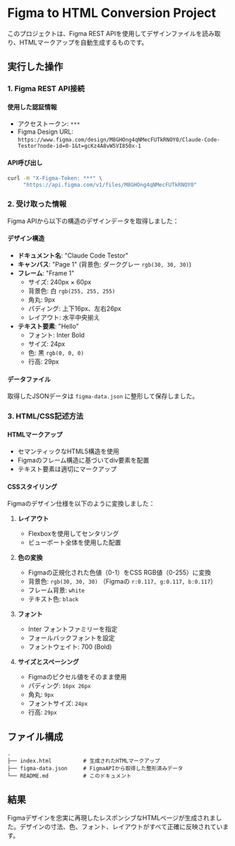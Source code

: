 # Figma to HTML Conversion Project

このプロジェクトは、Figma REST APIを使用してデザインファイルを読み取り、HTMLマークアップを自動生成するものです。

## 実行した操作

### 1. Figma REST API接続

#### 使用した認証情報
- アクセストークン: `***`
- Figma Design URL: `https://www.figma.com/design/M8GHOng4qNMecFUTkRNOY0/Claude-Code-Testor?node-id=0-1&t=gcKz4A8vW5VI850x-1`

#### API呼び出し
```bash
curl -H "X-Figma-Token: ***" \
     "https://api.figma.com/v1/files/M8GHOng4qNMecFUTkRNOY0"
```

### 2. 受け取った情報

Figma APIから以下の構造のデザインデータを取得しました：

#### デザイン構造
- **ドキュメント名**: "Claude Code Testor"
- **キャンバス**: "Page 1" (背景色: ダークグレー `rgb(30, 30, 30)`)
- **フレーム**: "Frame 1"
  - サイズ: 240px × 60px
  - 背景色: 白 `rgb(255, 255, 255)`
  - 角丸: 9px
  - パディング: 上下16px、左右26px
  - レイアウト: 水平中央揃え
- **テキスト要素**: "Hello"
  - フォント: Inter Bold
  - サイズ: 24px
  - 色: 黒 `rgb(0, 0, 0)`
  - 行高: 29px

#### データファイル
取得したJSONデータは `figma-data.json` に整形して保存しました。

### 3. HTML/CSS記述方法

#### HTMLマークアップ
- セマンティックなHTML5構造を使用
- Figmaのフレーム構造に基づいてdiv要素を配置
- テキスト要素は適切にマークアップ

#### CSSスタイリング
Figmaのデザイン仕様を以下のように変換しました：

1. **レイアウト**
   - Flexboxを使用してセンタリング
   - ビューポート全体を使用した配置

2. **色の変換**
   - Figmaの正規化された色値（0-1）をCSS RGB値（0-255）に変換
   - 背景色: `rgb(30, 30, 30)` （Figmaの `r:0.117, g:0.117, b:0.117`）
   - フレーム背景: `white`
   - テキスト色: `black`

3. **フォント**
   - Inter フォントファミリーを指定
   - フォールバックフォントを設定
   - フォントウェイト: 700 (Bold)

4. **サイズとスペーシング**
   - Figmaのピクセル値をそのまま使用
   - パディング: `16px 26px`
   - 角丸: `9px`
   - フォントサイズ: `24px`
   - 行高: `29px`

## ファイル構成

```
.
├── index.html          # 生成されたHTMLマークアップ
├── figma-data.json     # FigmaAPIから取得した整形済みデータ
└── README.md           # このドキュメント
```

## 結果

Figmaデザインを忠実に再現したレスポンシブなHTMLページが生成されました。デザインの寸法、色、フォント、レイアウトがすべて正確に反映されています。